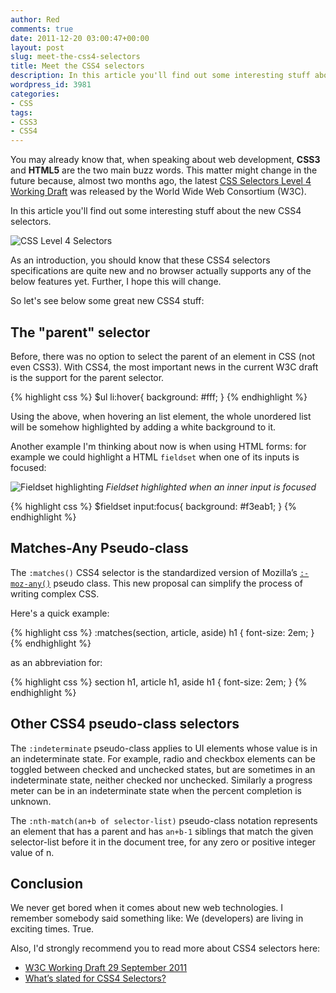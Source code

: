 ```yaml
---
author: Red
comments: true
date: 2011-12-20 03:00:47+00:00
layout: post
slug: meet-the-css4-selectors
title: Meet the CSS4 selectors
description: In this article you'll find out some interesting stuff about the CSS4 selectors.
wordpress_id: 3981
categories:
- CSS
tags:
- CSS3
- CSS4
---
```


You may already know that, when speaking about web development, **CSS3** and **HTML5** are the two main buzz words. This matter might change in the future because, almost two months ago, the latest [CSS Selectors Level 4 Working Draft](http://www.w3.org/TR/2011/WD-selectors4-20110929) was released by the World Wide Web Consortium (W3C).

In this article you'll find out some interesting stuff about the new CSS4 selectors.

![CSS Level 4 Selectors](http://www.red-team-design.com/wp-content/uploads/2011/12/css4-selectors.png)

<!-- more -->

As an introduction, you should know that these CSS4 selectors specifications are quite new and no browser actually supports any of the below features yet. Further, I hope this will change.

So let's see below some great new CSS4 stuff:

## The "parent" selector

Before, there was no option to select the parent of an element in CSS (not even CSS3). With CSS4, the most important news in the current W3C draft is the support for the parent selector.

{% highlight css %}
$ul li:hover{
    background: #fff;
}
{% endhighlight %}

Using the above, when hovering an list element, the whole unordered list will be somehow highlighted by adding a white background to it. 

Another example I'm thinking about now is when using HTML forms: for example we could highlight a HTML `fieldset` when one of its inputs is focused:

![Fieldset highlighting](http://www.red-team-design.com/wp-content/uploads/2011/12/css4-selectors-fieldset.png)
_Fieldset highlighted when an inner input is focused_

{% highlight css %}
$fieldset input:focus{
    background: #f3eab1;
}
{% endhighlight %}

## Matches-Any Pseudo-class

The `:matches()` CSS4 selector is the standardized version of Mozilla’s [`:-moz-any()`](https://developer.mozilla.org/en/CSS/%3A-moz-any) pseudo class. This new proposal can simplify the process of writing complex CSS. 

Here's a quick example:

{% highlight css %}
:matches(section, article, aside) h1 {
    font-size: 2em;
}
{% endhighlight %}

as an abbreviation for: 

{% highlight css %}
section h1, article h1, aside h1 {
    font-size: 2em;
}
{% endhighlight %}

## Other CSS4 pseudo-class selectors

The `:indeterminate` pseudo-class applies to UI elements whose value is in an indeterminate state. For example, radio and checkbox elements can be toggled between checked and unchecked states, but are sometimes in an indeterminate state, neither checked nor unchecked. Similarly a progress meter can be in an indeterminate state when the percent completion is unknown. 

The `:nth-match(an+b of selector-list)` pseudo-class notation represents an element that has a parent and has `an+b-1` siblings that match the given selector-list before it in the document tree, for any zero or positive integer value of n.

## Conclusion

We never get bored when it comes about new web technologies. I remember somebody said something like: We (developers) are living in exciting times. True.

Also, I'd strongly recommend you to read more about CSS4 selectors here:
	
  * [W3C Working Draft 29 September 2011](http://www.w3.org/TR/2011/WD-selectors4-20110929/)	
  * [What’s slated for CSS4 Selectors?](http://generatedcontent.org/post/10865123182/selectors4)